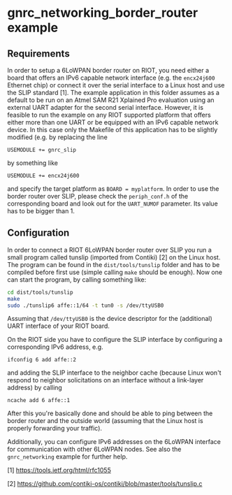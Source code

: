 # gnrc_networking_border_router example

## Requirements

In order to setup a 6LoWPAN border router on RIOT, you need either a board that
offers an IPv6 capable network interface (e.g. the `encx24j600` Ethernet chip)
or connect it over the serial interface to a Linux host and use the SLIP
standard [1]. The example application in this folder assumes as a default to be
run on an Atmel SAM R21 Xplained Pro evaluation using an external UART adapter
for the second serial interface. However, it is feasible to run the example on
any RIOT supported platform that offers either more than one UART or be
equipped with an IPv6 capable network device. In this case only the Makefile of
this application has to be slightly modified (e.g. by replacing the line
```
USEMODULE += gnrc_slip
```
by something like
```
USEMODULE += encx24j600
```
and specify the target platform as `BOARD = myplatform`.
In order to use the border router over SLIP, please check the `periph_conf.h`
of the corresponding board and look out for the `UART_NUMOF` parameter. Its
value has to be bigger than 1.

## Configuration

In order to connect a RIOT 6LoWPAN border router over SLIP you run a small
program called tunslip (imported from Contiki) [2] on the Linux host. The
program can be found in the `dist/tools/tunslip` folder and has to be compiled
before first use (simple calling `make` should be enough). Now one can start
the program, by calling something like:
```bash
cd dist/tools/tunslip
make
sudo ./tunslip6 affe::1/64 -t tun0 -s /dev/ttyUSB0
```
Assuming that `/dev/ttyUSB0` is the device descriptor for the (additional) UART
interface of your RIOT board.

On the RIOT side you have to configure the SLIP interface by configuring a
corresponding IPv6 address, e.g.
```
ifconfig 6 add affe::2
```
and adding the SLIP interface to the neighbor cache (because Linux won't
respond to neighbor solicitations on an interface without a link-layer address)
by calling
```
ncache add 6 affe::1
```
After this you're basically done and should be able to ping between the border
router and the outside world (assuming that the Linux host is properly
forwarding your traffic).

Additionally, you can configure IPv6 addresses on the 6LoWPAN interface for
communication with other 6LoWPAN nodes. See also the `gnrc_networking` example
for further help.

[1] https://tools.ietf.org/html/rfc1055

[2] https://github.com/contiki-os/contiki/blob/master/tools/tunslip.c
